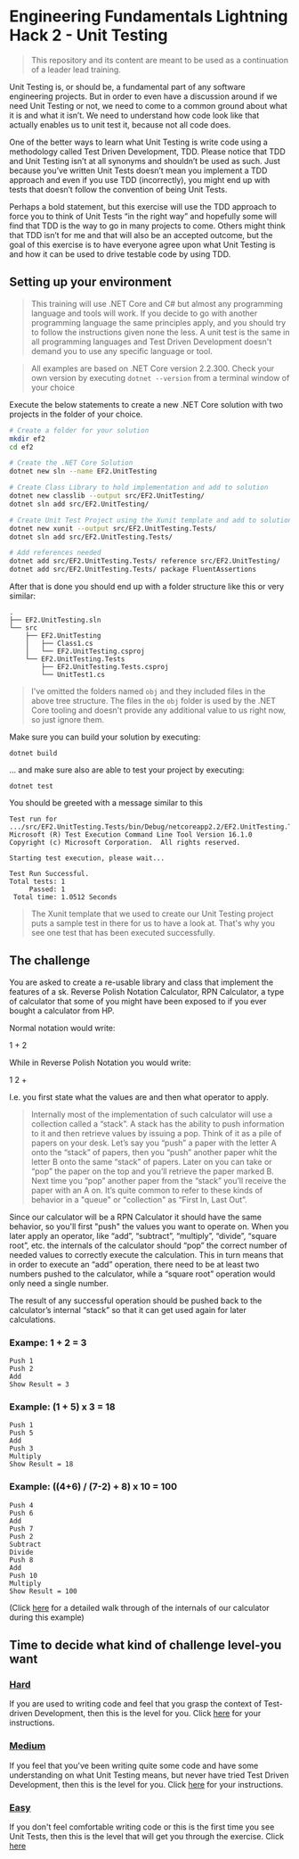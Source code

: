 # Engineering Fundamentals Lightning Hack 2 - Unit Testing

> This repository and its content are meant to be used as a continuation of a leader lead training. 

Unit Testing is, or should be, a fundamental part of any software engineering projects. But in order to even have a discussion around if we need Unit Testing or not, we need to come to a common ground about what it is and what it isn’t. We need to understand how code look like that actually enables us to unit test it, because not all code does.

One of the better ways to learn what Unit Testing is write code using a methodology called Test Driven Development, TDD. Please notice that TDD and Unit Testing isn’t at all synonyms and shouldn’t be used as such. Just because you’ve written Unit Tests doesn’t mean you implement a TDD approach and even if you use TDD (incorrectly), you might end up with tests that doesn’t follow the convention of being Unit Tests.

Perhaps a bold statement, but this exercise will use the TDD approach to force you to think of Unit Tests “in the right way” and hopefully some will find that TDD is the way to go in many projects to come. Others might think that TDD isn’t for me and that will also be an accepted outcome, but the goal of this exercise is to have everyone agree upon what Unit Testing is and how it can be used to drive testable code by using TDD.

## Setting up your environment

> This training will use .NET Core and C# but almost any programming language and tools will work. If you decide to go with another programming language the same principles apply, and you should try to follow the instructions given none the less. A unit test is the same in all programming languages and Test Driven Development doesn't demand you to use any specific language or tool.

> All examples are based on .NET Core version 2.2.300. Check your own version by executing `dotnet --version` from a terminal window of your choice

Execute the below statements to create a new .NET Core solution with two projects in the folder of your choice.

```bash
# Create a folder for your solution
mkdir ef2
cd ef2

# Create the .NET Core Solution
dotnet new sln --name EF2.UnitTesting

# Create Class Library to hold implementation and add to solution
dotnet new classlib --output src/EF2.UnitTesting/
dotnet sln add src/EF2.UnitTesting/

# Create Unit Test Project using the Xunit template and add to solution
dotnet new xunit --output src/EF2.UnitTesting.Tests/
dotnet sln add src/EF2.UnitTesting.Tests/

# Add references needed
dotnet add src/EF2.UnitTesting.Tests/ reference src/EF2.UnitTesting/
dotnet add src/EF2.UnitTesting.Tests/ package FluentAssertions
```

After that is done you should end up with a folder structure like this or very similar:

```
.
├── EF2.UnitTesting.sln
└── src
    ├── EF2.UnitTesting
    │   ├── Class1.cs
    │   └── EF2.UnitTesting.csproj
    └── EF2.UnitTesting.Tests
        ├── EF2.UnitTesting.Tests.csproj
        └── UnitTest1.cs
```

> I've omitted the folders named `obj` and they included files in the above tree structure. The files in the `obj` folder is used by the .NET Core tooling and doesn't provide any additional value to us right now, so just ignore them.

Make sure you can build your solution by executing:

```
dotnet build
```

... and make sure also are able to test your project by executing:

```
dotnet test
```

You should be greeted with a message similar to this

```
Test run for .../src/EF2.UnitTesting.Tests/bin/Debug/netcoreapp2.2/EF2.UnitTesting.Tests.dll(.NETCoreApp,Version=v2.2)
Microsoft (R) Test Execution Command Line Tool Version 16.1.0
Copyright (c) Microsoft Corporation.  All rights reserved.

Starting test execution, please wait...
                                                                                                                                                                                 
Test Run Successful.
Total tests: 1
     Passed: 1
 Total time: 1.0512 Seconds

```

> The Xunit template that we used to create our Unit Testing project puts a sample test in there for us to have a look at. That's why you see one test that has been executed successfully.

## The challenge

You are asked to create a re-usable library and class that implement the features of a sk. Reverse Polish Notation Calculator, RPN Calculator, a type of calculator that some of you might have been exposed to if you ever bought a calculator from HP. 

Normal notation would write:

1 + 2 

While in Reverse Polish Notation you would write:

1 2 +

I.e. you first state what the values are and then what operator to apply.

> Internally most of the implementation of such calculator will use a collection called a “stack”. A stack has the ability to push information to it and then retrieve values by issuing a pop. Think of it as a pile of papers on your desk. Let’s say you “push” a paper with the letter A onto the “stack” of papers, then you “push” another paper whit the letter B onto the same “stack” of papers. Later on you can take or “pop” the paper on the top and you’ll retrieve the paper marked B. Next time you “pop” another paper from the “stack” you’ll receive the paper with an A on. It’s quite common to refer to these kinds of behavior in a "queue" or "collection" as “First In, Last Out”.

Since our calculator will be a RPN Calculator it should have the same behavior, so you'll first "push" the values you want to operate on. When you later apply an operator, like “add”, “subtract”, “multiply”, “divide”, “square root”, etc. the internals of the calculator should “pop” the correct number of needed values to correctly execute the calculation. This in turn means that in order to execute an “add” operation, there need to be at least two numbers pushed to the calculator, while a “square root” operation would only need a single number.

The result of any successful operation should be pushed back to the calculator’s internal “stack” so that it can get used again for later calculations.

### Exampe: 1 + 2 = 3
```
Push 1
Push 2
Add
Show Result = 3
```

### Example: (1 + 5) x 3 = 18
```
Push 1
Push 5
Add
Push 3
Multiply
Show Result = 18
```

### Example: ((4+6) / (7-2) + 8) x 10 = 100
```
Push 4
Push 6
Add
Push 7
Push 2
Subtract
Divide
Push 8
Add
Push 10
Multiply
Show Result = 100
```
(Click [here](docs/example-details.md) for a detailed walk through of the internals of our calculator during this example)

## Time to decide what kind of challenge level-you want

### [Hard](docs/instructions-hard.md)

If you are used to writing code and feel that you grasp the context of Test-driven Development, then this is the level for you. Click [here](docs/instructions-hard.md) for your instructions.

### [Medium](docs/instructions-medium.md)

If you feel that you've been writing quite some code and have some understanding on what Unit Testing means, but never have tried Test Driven Development, then this is the level for you. Click [here](docs/instructions-medium.md) for your instructions.

### [Easy](docs/instructions-easy.md)

If you don't feel comfortable writing code or this is the first time you see Unit Tests, then this is the level that will get you through the exercise. Click [here](docs/instructions-easy.md)
